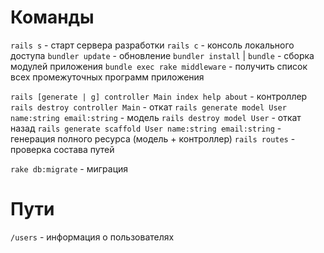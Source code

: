 # Команды
`rails s` - старт сервера разработки
`rails c` - консоль локального доступа
`bundler update` - обновление
`bundler install` | `bundle` - сборка модулей приложения
`bundle exec rake middleware` - получить список всех промежуточных программ приложения

`rails [generate | g] controller Main index help about` - контроллер
`rails destroy controller Main` - откат
`rails generate model User name:string email:string` - модель
`rails destroy model User` - откат назад
`rails generate scaffold User name:string email:string` - генерация полного ресурса (модель + контроллер)
`rails routes` - проверка состава путей

`rake db:migrate` - миграция

# Пути
`/users` - информация о пользователях